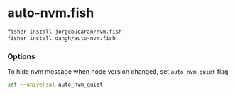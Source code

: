 # auto-nvm.fish

```sh
fisher install jorgebucaran/nvm.fish
fisher install dangh/auto-nvm.fish
```

### Options

To hide nvm message when node version changed, set `auto_nvm_quiet` flag

```sh
set --universal auto_nvm_quiet
```
